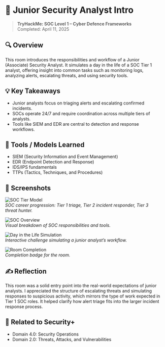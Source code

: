 # 🔐 Junior Security Analyst Intro

> **TryHackMe: SOC Level 1 – Cyber Defence Frameworks**  
> Completed: April 11, 2025

## 🔍 Overview
This room introduces the responsibilities and workflow of a Junior (Associate) Security Analyst. It simulates a day in the life of a SOC Tier 1 analyst, offering insight into common tasks such as monitoring logs, analyzing alerts, escalating threats, and using security tools.

## 💡 Key Takeaways
- Junior analysts focus on triaging alerts and escalating confirmed incidents.
- SOCs operate 24/7 and require coordination across multiple tiers of analysts.
- Tools like SIEM and EDR are central to detection and response workflows.

## 🔧 Tools / Models Learned
- SIEM (Security Information and Event Management)
- EDR (Endpoint Detection and Response)
- IDS/IPS fundamentals
- TTPs (Tactics, Techniques, and Procedures)

## 📸 Screenshots

![SOC Tier Model](./screenshots/career-path-overview.png)  
*SOC career progression: Tier 1 triage, Tier 2 incident responder, Tier 3 threat hunter.*

![SOC Overview](./screenshots/soc-overview-diagram.png)  
*Visual breakdown of SOC responsibilities and tools.*

![Day in the Life Simulation](./screenshots/day-in-the-life.png)  
*Interactive challenge simulating a junior analyst’s workflow.*

![Room Completion](./screenshots/room-completion.png)  
*Completion badge for the room.*

## ✍️ Reflection
This room was a solid entry point into the real-world expectations of junior analysts. I appreciated the structure of escalating threats and simulating responses to suspicious activity, which mirrors the type of work expected in Tier 1 SOC roles. It helped clarify how alert triage fits into the larger incident response process.

## 🔗 Related to Security+
- Domain 4.0: Security Operations
- Domain 2.0: Threats, Attacks, and Vulnerabilities
